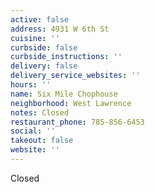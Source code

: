 ```yaml
---
active: false
address: 4931 W 6th St
cuisine: ''
curbside: false
curbside_instructions: ''
delivery: false
delivery_service_websites: ''
hours: ''
name: Six Mile Chophouse
neighborhood: West Lawrence
notes: Closed
restaurant_phone: 785-856-6453
social: ''
takeout: false
website: ''
---
```


Closed